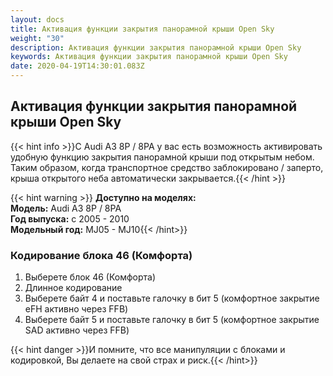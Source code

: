 ```yaml
---
layout: docs
title: Активация функции закрытия панорамной крыши Open Sky
weight: "30"
description: Активация функции закрытия панорамной крыши Open Sky
keywords: Активация функции закрытия панорамной крыши Open Sky
date: 2020-04-19T14:30:01.083Z
---
```

## Активация функции закрытия панорамной крыши Open Sky

{{< hint info >}}С Audi A3 8P / 8PA у вас есть возможность активировать удобную функцию закрытия панорамной крыши под открытым небом. Таким образом, когда транспортное средство заблокировано / заперто, крыша открытого неба автоматически закрывается.{{< /hint >}}

{{< hint warning >}} **Доступно на моделях:**\
**Модель:** Audi A3 8P / 8PA\
**Год выпуска:** с 2005 - 2010\
**Модельный год:** MJ05 - MJ10{{< /hint>}}

### **Кодирование блока 46 (Комфорта)**

1. Выберете блок 46 (Комфорта)
2. Длинное кодирование
3. Выберете байт 4 и поставьте галочку в бит 5 (комфортное закрытие eFH активно через FFB)
4. Выберете байт 5 и поставьте галочку в бит 5 (комфортное закрытие SAD активно через FFB)

{{< hint danger >}}И помните, что все манипуляции с блоками и кодировкой, Вы делаете на свой страх и риск.{{< /hint>}}